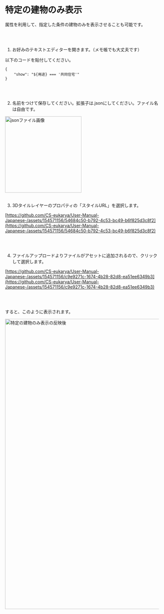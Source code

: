 # 特定の建物のみ表示

属性を利用して、指定した条件の建物のみを表示させることも可能です。

<br>
<br>

1. お好みのテキストエディターを開きます。（メモ帳でも大丈夫です）

以下のコードを貼付してください。

```
{
    "show": "${用途} === '共同住宅'"
}

```

<br>
<br>

2. 名前をつけて保存してください。拡張子は.jsonにしてください。ファイル名は自由です。

<img width="250" alt="jsonファイル画像" src="[https://github.com/CS-eukarya/User-Manual-Japanese-/assets/154571156/e36df45d-8cb3-4e86-af7a-eeb56b009f27](https://github.com/CS-eukarya/User-Manual-Japanese-/assets/154571156/e36df45d-8cb3-4e86-af7a-eeb56b009f27)">

<br>
<br>

3. 3Dタイルレイヤーのプロパティの「スタイルURL」を選択します。

[https://github.com/CS-eukarya/User-Manual-Japanese-/assets/154571156/54684c50-b792-4c53-bc49-b6f825d3c8f2](https://github.com/CS-eukarya/User-Manual-Japanese-/assets/154571156/54684c50-b792-4c53-bc49-b6f825d3c8f2)

<br>
<br>

4. ファイルアップロードよりファイルがアセットに追加されるので、クリックして選択します。

[https://github.com/CS-eukarya/User-Manual-Japanese-/assets/154571156/c9e9271c-1674-4b28-82d8-ea51ee6349b3](https://github.com/CS-eukarya/User-Manual-Japanese-/assets/154571156/c9e9271c-1674-4b28-82d8-ea51ee6349b3)

<br>
<br>

すると、このように表示されます。

<img width="950" alt="特定の建物のみ表示の反映後" src="[https://github.com/CS-eukarya/User-Manual-Japanese-/assets/154571156/9b844385-e3db-4788-ad53-f7fc2f57997b](https://github.com/CS-eukarya/User-Manual-Japanese-/assets/154571156/9b844385-e3db-4788-ad53-f7fc2f57997b)">
